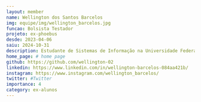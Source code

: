 ```yaml
---
layout: member
name: Wellington dos Santos Barcelos
img: equipe/img/wellington_barcelos.jpg
funcao: Bolsista Testador 
projeto: ex-phoebus 
desde: 2023-04-06
saiu: 2024-10-31
description: Estudante de Sistemas de Informação na Universidade Federal da Paraíba (UFPB) - Sou do Rio de Janeiro, mas atualmente estou morando em Rio Tinto - PB e me aventurando na área de Teste de Software. 
home_page: # home page
github: https://github.com/wellington-02
linkedin: https://www.linkedin.com/in/wellington-barcelos-084aa421b/
instagram: https://www.instagram.com/wellington_barcelos/
twitter: #Twitter
importance: 4
category: ex-alunos
---
```

